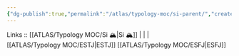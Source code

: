```yaml
---
{"dg-publish":true,"permalink":"/atlas/typology-moc/si-parent/","created":"2023-01-05T12:12:58.325+01:00","updated":"2023-02-26T16:42:11.561+01:00"}
---
```


Links :: [[ATLAS/Typology MOC/Si 🏔️\|Si 🏔️]] |  |  |  
[[ATLAS/Typology MOC/ESTJ\|ESTJ]]
[[ATLAS/Typology MOC/ESFJ\|ESFJ]]